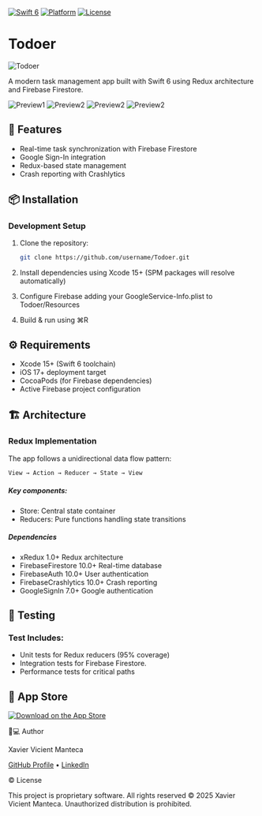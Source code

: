 [![Swift 6](https://img.shields.io/badge/Swift-6.0-orange.svg?style=flat)](https://swift.org) [![Platform](https://img.shields.io/badge/Platform-iOS_17+-blue.svg)](https://developer.apple.com/ios/) [![License](https://img.shields.io/badge/License-Proprietary-lightgrey.svg)](LICENSE)
# Todoer
![Todoer](/docs/media/icon.png)

A modern task management app built with Swift 6 using Redux architecture and Firebase Firestore.

![Preview1](/docs/media/00.gif) ![Preview2](/docs/media/01.png) ![Preview2](/docs/media/02.png) ![Preview2](/docs/media/03.png)

## 🚀 Features
- Real-time task synchronization with Firebase Firestore
- Google Sign-In integration
- Redux-based state management
- Crash reporting with Crashlytics

## 📦 Installation

### Development Setup

1. Clone the repository:
   ```bash
   git clone https://github.com/username/Todoer.git
   ```
2. Install dependencies using Xcode 15+ (SPM packages will resolve automatically)

3. Configure Firebase adding your GoogleService-Info.plist to Todoer/Resources

4. Build & run using ⌘R

## ⚙️ Requirements
- Xcode 15+ (Swift 6 toolchain)
- iOS 17+ deployment target
- CocoaPods (for Firebase dependencies)
- Active Firebase project configuration

## 🏗 Architecture
### Redux Implementation
The app follows a unidirectional data flow pattern:
   ```swift
View → Action → Reducer → State → View
   ```
##### Key components:

- Store: Central state container
- Reducers: Pure functions handling state transitions

##### Dependencies
- xRedux 1.0+ Redux architecture
- FirebaseFirestore 10.0+ Real-time database
- FirebaseAuth  10.0+ User authentication
- FirebaseCrashlytics 10.0+ Crash reporting
- GoogleSignIn  7.0+  Google authentication

## 🧪 Testing
### Test Includes:

- Unit tests for Redux reducers (95% coverage)
- Integration tests for Firebase Firestore.
- Performance tests for critical paths

## 📱 App Store
[![Download on the App Store](https://developer.apple.com/assets/elements/badges/download-on-the-app-store.svg)](https://apps.apple.com/es/app/todoer/id6476218460?l=en-GB)

👨💻 Author

Xavier Vicient Manteca

[GitHub Profile](https://github.com/xvicient) • [LinkedIn](https://www.linkedin.com/in/xvicient/)

© License

This project is proprietary software. All rights reserved © 2025 Xavier Vicient Manteca. Unauthorized distribution is prohibited.